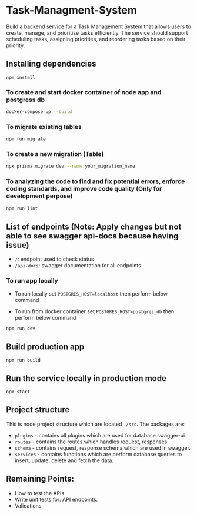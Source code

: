 # Task-Managment-System

Build a backend service for a Task Management System that allows users to create, manage, and prioritize tasks efficiently. The service should support scheduling tasks, assigning priorities, and reordering tasks based on their priority.

## Installing dependencies

```
npm install
```

### To create and start docker container of node app and postgress db

```bash
docker-compose up --build
```

### To migrate existing tables

```bash
npm run migrate
```

### To create a new migration (Table)

```bash
npx prisma migrate dev --name your_migration_name
```

### To analyzing the code to find and fix potential errors, enforce coding standards, and improve code quality (Only for development perpose)

```bash
npm run lint
```

## List of endpoints (Note: Apply changes but not able to see swagger api-docs because having issue)

- `/`: endpoint used to check status
- `/api-docs`: swagger documentation for all endpoints

### To run app locally

- To run locally set `POSTGRES_HOST=localhost` then perform below command

- To run from docker container set `POSTGRES_HOST=postgres_db` then perform below command

```bash
npm run dev
```

## Build production app

```
npm run build
```

## Run the service locally in production mode

```
npm start
```


## Project structure

This is node project structure which are located `./src`. The packages are:

- `plugins` - contains all plugins which are used for database swagger-ui.
- `routes` - contains the routes which handles request, responses.
- `schema` - contains request, response schema which are used in swagger.
- `services` - contains functions which are perform database queries to insert, update, delete and fetch the data.

## Remaining Points:

- How to test the APIs
- Write unit tests for: API endpoints. 
- Validations

